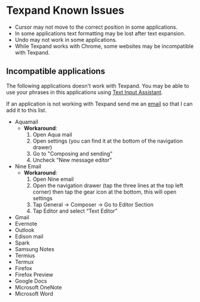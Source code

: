 # Texpand Known Issues

* Cursor may not move to the correct position in some applications.
* In some applications text formatting may be lost after text expansion.
* Undo may not work in some applications.
* While Texpand works with Chrome, some websites may be incompatible with Texpand.

## Incompatible applications

The following applications doesn't work with Texpand. You may be able to use your phrases in this applications using [Text Input Assistant](/text-input-assistant 'target=_self'). 

If an application is not working with Texpand send me an [email](mailto:support@texpandapp.com) so that I can add it to this list.

* Aquamail
	- **Workaround**: 
		1. Open Aqua mail
		2. Open settings (you can find it at the bottom of the navigation drawer)
		3. Go to "Composing and sending"
		4. Uncheck "New message editor"
* Nine Email
	- **Workaround**: 
		1. Open Nine email
		2. Open the navigation drawer (tap the three lines at the top left corner) then tap the gear icon at the bottom, this will open settings
		3. Tap General → Composer → Go to Editor Section 
		4. Tap Editor and select “Text Editor”
* Gmail
* Evernote
* Outlook
* Edison mail
* Spark
* Samsung Notes
* Termius
* Termux
* Firefox 
* Firefox Preview
* Google Docs
* Microsoft OneNote
* Microsoft Word 


